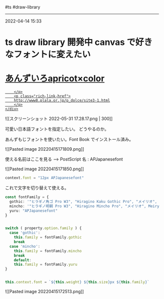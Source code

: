 #ts #draw-library

---
2022-04-14  15:33

# ts draw library 開発中 canvas で好きなフォントに変えたい


<div class="rich-link-card-container"><a class="rich-link-card" href="http://www8.plala.or.jp/p_dolce/site3-1.html" target="_blank">
	<div class="rich-link-image-container">
		<div class="rich-link-image" style="background-image: url('http://www8.plala.or.jp/p_dolce/favicon.png')">
	</div>
	</div>
	<div class="rich-link-card-text">
		<h1 class="rich-link-card-title">あんずいろapricot×color</h1>
		<p class="rich-link-card-description">
		
		</p>
		<p class="rich-link-href">
		http://www8.plala.or.jp/p_dolce/site3-1.html
		</p>
	</div>
</a></div>



![[スクリーンショット 2022-05-31 17.28.17.png | 300]]

可愛い日本語フォントを指定したい。
どうやるのか。

あんずもじフォントを使いたい。Font Book でインストール済み。

![[Pasted image 20220415171809.png]]


使える名前はここを見る --> PostScript 名 : APJapanesefont

![[Pasted image 20220415171850.png]]


```ts
context.font = "12px APJapanesefont"
```

これで文字を切り替えて使える。

```ts
const fontFamily = {
  gothic: '"ヒラギノ角ゴ Pro W3", "Hiragino Kaku Gothic Pro", "メイリオ", Meiryo, "ＭＳ Ｐゴシック", "MS PGothic", sans-serif',
  mincho: '"ヒラギノ明朝 Pro W3", "Hiragino Mincho Pro", "メイリオ", Meiryo, "ＭＳ Ｐ明朝", "MS PMincho", serif',
  yuru: "APJapanesefont"
}


switch ( property.option.family ) {
  case 'gothic':
    this.family = fontFamily.gothic
    break
  case 'mincho':
    this.family = fontFamily.mincho
    break
	default:
    this.family = fontFamily.yuru
}


this.context.font = `${this.weight} ${this.size}px ${this.family}`

```

![[Pasted image 20220415172513.png]]

